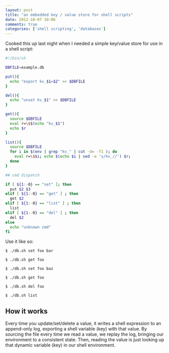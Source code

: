 ```yaml
---
layout: post
title: "an embedded key / value store for shell scripts"
date: 2012-10-07 10:06
comments: true
categories: ['shell scripting', 'databases']
---
```


Cooked this up last night when I needed a simple key/value store for use in a shell script:

```sh db.sh
#!/bin/sh

DBFILE=example.db

put(){
  echo "export kv_$1=$2" >> $DBFILE
}

del(){
  echo "unset kv_$1" >> $DBFILE
}

get(){
  source $DBFILE
  eval r=\$$(echo "kv_$1")
  echo $r
}

list(){
  source $DBFILE
  for i in $(env | grep "kv_" | cut -d= -f1 ); do
    eval r=\$$i; echo $(echo $i | sed -e 's/kv_//') $r;
  done
}

## cmd dispatch

if [ ${1:-0} == "set" ]; then
  put $2 $3
elif [ ${1:-0} == "get" ] ; then
  get $2
elif [ ${1:-0} == "list" ] ; then
  list
elif [ ${1:-0} == "del" ] ; then
  del $2
else
  echo "unknown cmd"
fi
```

Use it like so:


`$ ./db.sh set foo bar`

`$ ./db.sh get foo`

`$ ./db.sh set foo baz`

`$ ./db.sh get foo`

`$ ./db.sh del foo`

`$ ./db.sh list`


## How it works

Every time you update/set/delete a value, it writes a shell expression to an append-only log,
exporting a shell variable (key) with that value. By sourcing the file every time we read a value, we
replay the log, bringing our environment to a consistent state. Then, reading the value is just looking
up that dynamic variable (key) in our shell environment.
